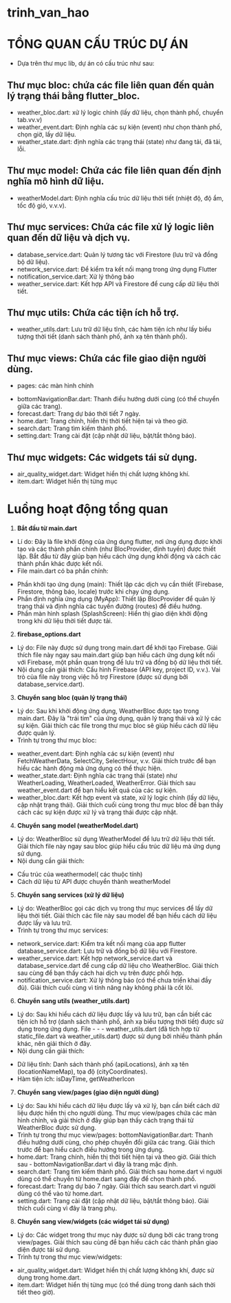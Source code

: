 # trinh_van_hao

# TỔNG QUAN CẤU TRÚC DỰ ÁN
- Dựa trên thư mục lib, dự án có cấu trúc như sau: 
## Thư mục bloc: chứa các file liên quan đến quản lý trạng thái bằng flutter_bloc.
+ weather_bloc.dart: xử lý logic chính (lấy dữ liệu, chọn thành phố, chuyển tab.vv.v)
+ weather_event.dart: Định nghĩa các sự kiện (event) như chọn thành phố, chọn giờ, lấy dữ liệu.
+ weather_state.dart: định nghĩa các trạng thái (state) như đang tải, đã tải, lỗi.
## Thư mục model: Chứa các file liên quan đến định nghĩa mô hình dữ liệu.
- weatherModel.dart: Định nghĩa cấu trúc dữ liệu thời tiết (nhiệt độ, độ ẩm, tốc độ gió, v.v.v).
## Thư mục services: Chứa các file xử lý logic liên quan đến dữ liệu và dịch vụ.
- database_service.dart: Quản lý tương tác với Firestore (lưu trữ và đồng bộ dữ liệu).
- network_service.dart: Để kiểm tra kết nối mạng trong ứng dụng Flutter
- notification_service.dart: Xử lý thông báo
- weather_service.dart: Kết hợp API và Firestore để cung cấp dữ liệu thời tiết.
## Thư mục utils: Chứa các tiện ích hỗ trợ.
- weather_utils.dart: Lưu trữ dữ liệu tĩnh, các hàm tiện ích như lấy biểu tượng thời tiết (danh sách thành phố, ánh xạ tên thành phố).
## Thư mục views: Chứa các file giao diện người dùng.
- pages: các màn hình chính
+ bottomNavigationBar.dart: Thanh điều hướng dưới cùng (có thể chuyển giữa các trang).
+ forecast.dart: Trang dự báo thời tiết 7 ngày.
+ home.dart: Trang chính, hiển thị thời tiết hiện tại và theo giờ.
+ search.dart: Trang tìm kiếm thành phố.
+ setting.dart: Trang cài đặt (cập nhật dữ liệu, bật/tắt thông báo).
## Thư mục widgets: Các widgets tái sử dụng.
- air_quality_widget.dart: Widget hiển thị chất lượng không khí.
- item.dart: Widget hiển thị từng mục 

# Luồng hoạt động tổng quan
1. __Bắt đầu từ main.dart__
- Lí do: Đây là file khởi động của ứng dụng flutter, nơi ứng dụng được khởi tạo và các thành phần chính (như BlocProvider, định tuyến) được thiết lập. Bắt đầu từ đây giúp bạn hiểu cách ứng dụng khởi động và cách các thành phần khác được kết nối.
- File main.dart có ba phần chính:
+ Phần khởi tạo ứng dụng (main): Thiết lập các dịch vụ cần thiết (Firebase, Firestore, thông báo, locale) trước khi chạy ứng dụng.
+ Phần định nghĩa ứng dụng (MyApp): Thiết lập BlocProvider để quản lý trạng thái và định nghĩa các tuyến đường (routes) để điều hướng.
+ Phần màn hình splash (SplashScreen): Hiển thị giao diện khởi động trong khi dữ liệu thời tiết được tải.

2. __firebase_options.dart__
- Lý do: File này được sử dụng trong main.dart để khởi tạo Firebase. Giải thích file này ngay sau main.dart giúp bạn hiểu cách ứng dụng kết nối với Firebase, một phần quan trọng để lưu trữ và đồng bộ dữ liệu thời tiết.
- Nội dung cần giải thích:
Cấu hình Firebase (API key, project ID, v.v.).
Vai trò của file này trong việc hỗ trợ Firestore (được sử dụng bởi database_service.dart).

3. __Chuyển sang bloc (quản lý trạng thái)__
- Lý do: Sau khi khởi động ứng dụng, WeatherBloc được tạo trong main.dart. Đây là "trái tim" của ứng dụng, quản lý trạng thái và xử lý các sự kiện. Giải thích các file trong thư mục bloc sẽ giúp hiểu cách dữ liệu được quản lý.
- Trình tự trong thư mục bloc:
+ weather_event.dart: Định nghĩa các sự kiện (event) như FetchWeatherData, SelectCity, SelectHour, v.v. Giải thích trước để bạn hiểu các hành động mà ứng dụng có thể thực hiện.
+ weather_state.dart: Định nghĩa các trạng thái (state) như WeatherLoading, WeatherLoaded, WeatherError. Giải thích sau weather_event.dart để bạn hiểu kết quả của các sự kiện.
+ weather_bloc.dart: Kết hợp event và state, xử lý logic chính (lấy dữ liệu, cập nhật trạng thái). Giải thích cuối cùng trong thư mục bloc để bạn thấy cách các sự kiện được xử lý và trạng thái được cập nhật.

4. __Chuyển sang model (weatherModel.dart)__
- Lý do: WeatherBloc sử dụng WeatherModel để lưu trữ dữ liệu thời tiết. Giải thích file này ngay sau bloc giúp hiểu cấu trúc dữ liệu mà ứng dụng sử dụng.
- Nội dung cần giải thích: 
+ Cấu trúc của weathermodel( các thuộc tính)
+ Cách dữ liệu từ API được chuyển thành weatherModel

5. __Chuyển sang services (xử lý dữ liệu)__
- Lý do: WeatherBloc gọi các dịch vụ trong thư mục services để lấy dữ liệu thời tiết. Giải thích các file này sau model để bạn hiểu cách dữ liệu được lấy và lưu trữ.
- Trình tự trong thư mục services:
+ network_service.dart: Kiểm tra kết nối mạng của app flutter
database_service.dart: Lưu trữ và đồng bộ dữ liệu với Firestore.
+ weather_service.dart: Kết hợp network_service.dart và database_service.dart để cung cấp dữ liệu cho WeatherBloc. Giải thích sau cùng để bạn thấy cách hai dịch vụ trên được phối hợp.
+ notification_service.dart: Xử lý thông báo (có thể chưa triển khai đầy đủ). Giải thích cuối cùng vì tính năng này không phải là cốt lõi.

6. __Chuyển sang utils (weather_utils.dart)__
- Lý do: Sau khi hiểu cách dữ liệu được lấy và lưu trữ, bạn cần biết các tiện ích hỗ trợ (danh sách thành phố, ánh xạ biểu tượng thời tiết) được sử dụng trong ứng dụng. File - - - weather_utils.dart (đã tích hợp từ static_file.dart và weather_utils.dart) được sử dụng bởi nhiều thành phần khác, nên giải thích ở đây.
- Nội dung cần giải thích:
+ Dữ liệu tĩnh: Danh sách thành phố (apiLocations), ánh xạ tên (locationNameMap), tọa độ (cityCoordinates).
+ Hàm tiện ích: isDayTime, getWeatherIcon

7. __Chuyển sang view/pages (giao diện người dùng)__
- Lý do: Sau khi hiểu cách dữ liệu được lấy và xử lý, bạn cần biết cách dữ liệu được hiển thị cho người dùng. Thư mục view/pages chứa các màn hình chính, và giải thích ở đây giúp bạn thấy cách trạng thái từ WeatherBloc được sử dụng.
- Trình tự trong thư mục view/pages:
bottomNavigationBar.dart: Thanh điều hướng dưới cùng, cho phép chuyển đổi giữa các trang. Giải thích trước để bạn hiểu cách điều hướng trong ứng dụng.
- home.dart: Trang chính, hiển thị thời tiết hiện tại và theo giờ. Giải thích sau - bottomNavigationBar.dart vì đây là trang mặc định.
- search.dart: Trang tìm kiếm thành phố. Giải thích sau home.dart vì người dùng có thể chuyển từ home.dart sang đây để chọn thành phố.
- forecast.dart: Trang dự báo 7 ngày. Giải thích sau search.dart vì người dùng có thể vào từ home.dart.
- setting.dart: Trang cài đặt (cập nhật dữ liệu, bật/tắt thông báo). Giải thích cuối cùng vì đây là trang phụ.

8. __Chuyển sang view/widgets (các widget tái sử dụng)__
- Lý do: Các widget trong thư mục này được sử dụng bởi các trang trong view/pages. Giải thích sau cùng để bạn hiểu cách các thành phần giao diện được tái sử dụng.
- Trình tự trong thư mục view/widgets:
+ air_quality_widget.dart: Widget hiển thị chất lượng không khí, được sử dụng trong home.dart.
+ item.dart: Widget hiển thị từng mục (có thể dùng trong danh sách thời tiết theo giờ).